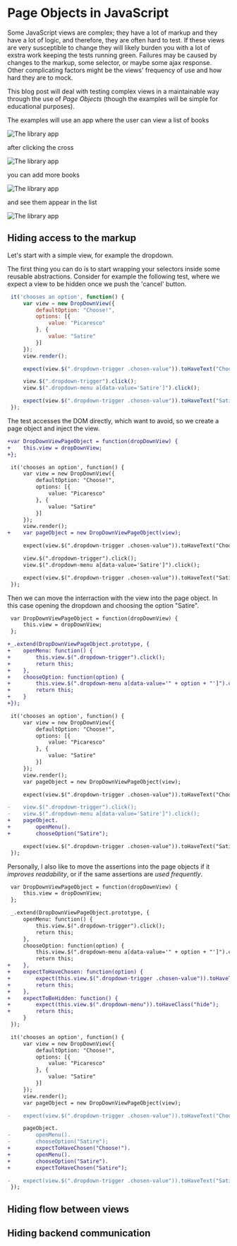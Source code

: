 Page Objects in JavaScript
==========================

Some JavaScript views are complex; they have a lot of markup and they have a lot of logic, and therefore, they are often hard to test. If these views are very susceptible to change they will likely burden you with a lot of exstra work keeping the tests running green. Failures may be caused by changes to the markup, some selector, or maybe some ajax response. Other complicating factors might be the views' frequency of use and how hard they are to mock.

This blog post will deal with testing complex views in a maintainable way through the use of _Page Objects_ (though the examples will be simple for educational purposes).

The examples will use an app where the user can view a list of books

![The library app](/page_objects/img/1-library.png?raw=true)

after clicking the cross

![The library app](/page_objects/img/2-add-book-view.png?raw=true)

you can add more books

![The library app](/page_objects/img/3-adding-a-book.png?raw=true)

and see them appear in the list

![The library app](/page_objects/img/4-book-added.png?raw=true)

Hiding access to the markup
---------------------------

Let's start with a simple view, for example the dropdown.

The first thing you can do is to start wrapping your selectors inside some reusable abstractions. Consider for example the following test, where we expect a view to be hidden once we push the 'cancel' button.

```javascript
 it('chooses an option', function() {
     var view = new DropDownView({
         defaultOption: "Choose!",
         options: [{
             value: "Picaresco"
         }, {
             value: "Satire"
         }]
     });
     view.render();

     expect(view.$(".dropdown-trigger .chosen-value")).toHaveText("Choose!");

     view.$(".dropdown-trigger").click();
     view.$(".dropdown-menu a[data-value='Satire']").click();

     expect(view.$(".dropdown-trigger .chosen-value")).toHaveText("Satire");
 });
```

The test accesses the DOM directly, which want to avoid, so we create a page object and inject the view.

```diff
+var DropDownViewPageObject = function(dropDownView) {
+    this.view = dropDownView;
+};

 it('chooses an option', function() {
     var view = new DropDownView({
         defaultOption: "Choose!",
         options: [{
             value: "Picaresco"
         }, {
             value: "Satire"
         }]
     });
     view.render();
+    var pageObject = new DropDownViewPageObject(view);

     expect(view.$(".dropdown-trigger .chosen-value")).toHaveText("Choose!");

     view.$(".dropdown-trigger").click();
     view.$(".dropdown-menu a[data-value='Satire']").click();

     expect(view.$(".dropdown-trigger .chosen-value")).toHaveText("Satire");
 });
```

Then we can move the interraction with the view into the page object. In this case opening the dropdown and choosing the option "Satire".

```diff
 var DropDownViewPageObject = function(dropDownView) {
     this.view = dropDownView;
 };

+_.extend(DropDownViewPageObject.prototype, {
+    openMenu: function() {
+        this.view.$(".dropdown-trigger").click();
+        return this;
+    },
+    chooseOption: function(option) {
+        this.view.$(".dropdown-menu a[data-value='" + option + "']").click();
+        return this;
+    }
+});

 it('chooses an option', function() {
     var view = new DropDownView({
         defaultOption: "Choose!",
         options: [{
             value: "Picaresco"
         }, {
             value: "Satire"
         }]
     });
     view.render();
     var pageObject = new DropDownViewPageObject(view);

     expect(view.$(".dropdown-trigger .chosen-value")).toHaveText("Choose!");

-    view.$(".dropdown-trigger").click();
-    view.$(".dropdown-menu a[data-value='Satire']").click();
+    pageObject.
+        openMenu().
+        chooseOption("Satire");

     expect(view.$(".dropdown-trigger .chosen-value")).toHaveText("Satire");
 });
```

Personally, I also like to move the assertions into the page objects if it _improves readability_, or if the same assertions are _used frequently_.

```diff
 var DropDownViewPageObject = function(dropDownView) {
     this.view = dropDownView;
 };

 _.extend(DropDownViewPageObject.prototype, {
     openMenu: function() {
         this.view.$(".dropdown-trigger").click();
         return this;
     },
     chooseOption: function(option) {
         this.view.$(".dropdown-menu a[data-value='" + option + "']").click();
         return this;
+    },
+    expectToHaveChosen: function(option) {
+        expect(this.view.$(".dropdown-trigger .chosen-value")).toHaveText(option);
+        return this;
+    },
+    expectToBeHidden: function() {
+        expect(this.view.$(".dropdown-menu")).toHaveClass("hide");
+        return this;
     }
 });

 it('chooses an option', function() {
     var view = new DropDownView({
         defaultOption: "Choose!",
         options: [{
             value: "Picaresco"
         }, {
             value: "Satire"
         }]
     });
     view.render();
     var pageObject = new DropDownViewPageObject(view);

-    expect(view.$(".dropdown-trigger .chosen-value")).toHaveText("Choose!");

     pageObject.
-        openMenu().
-        chooseOption("Satire");
+        expectToHaveChosen("Choose!").
+        openMenu().
+        chooseOption("Satire").
+        expectToHaveChosen("Satire");

-    expect(view.$(".dropdown-trigger .chosen-value")).toHaveText("Satire");
 });
```

Hiding flow between views
-------------------------


Hiding backend communication
----------------------------

